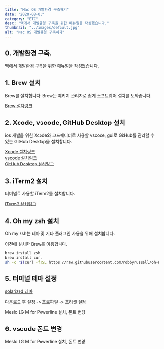 ```yaml
---
title: "Mac OS 개발환경 구축하기"
date: "2020-08-01"
category: "ETC"
desc: "맥에서 개발환경 구축을 위한 메뉴얼을 작성했습니다."
thumbnail: "../images/default.jpg"
alt: "Mac OS 개발환경 구축하기"
---
```


## 0. 개발환경 구축.

맥에서 개발환경 구축을 위한 매뉴얼을 작성했습니다.

## 1. Brew 설치

Brew를 설치합니다. Brew는 패키지 관리자로 쉽게 소프트웨어 설치를 도와줍니다.

[Brew 설치링크](https://brew.sh/index_ko)

## 2. Xcode, vscode, GitHub Desktop 설치

ios 개발을 위한 Xcode와 코드에디터로 사용할 vscode, gui로 GitHub를 관리할 수 있는 GitHub Desktop을 설치합니다.

[Xcode 설치링크](https://apps.apple.com/kr/app/xcode/id497799835?mt=12)  
[vscode 설치링크](https://code.visualstudio.com)  
[GitHub Desktop 설치링크](https://desktop.github.com)

## 3. iTerm2 설치

터미널로 사용할 iTerm2를 설치합니다.

[iTerm2 설치링크](https://www.iterm2.com)

## 4. Oh my zsh 설치

Oh my zsh는 테마 및 기타 플러그인 사용을 위해 설치합니다.

이전에 설치한 Brew를 이용합니다.

```bash
brew install zsh
brew install curl
sh -c "$(curl -fsSL https://raw.githubusercontent.com/robbyrussell/oh-my-zsh/master/tools/install.sh)"
```

## 5. 터미널 테마 설정

[solarized 테마](https://github.com/altercation/solarized)

다운로드 후 설정 -> 프로파일 -> 프리셋 설정

Meslo LG M for Powerline 설치, 폰트 변경

## 6. vscode 폰트 변경

Meslo LG M for Powerline 설치, 폰트 변경
